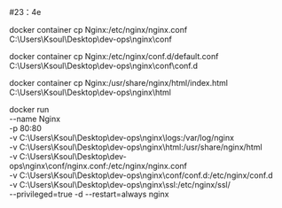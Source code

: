 #23：4e

docker container cp Nginx:/etc/nginx/nginx.conf C:\Users\Ksoul\Desktop\dev-ops\nginx\conf

docker container cp Nginx:/etc/nginx/conf.d/default.conf C:\Users\Ksoul\Desktop\dev-ops\nginx\conf\conf.d

docker container cp Nginx:/usr/share/nginx/html/index.html C:\Users\Ksoul\Desktop\dev-ops\nginx\html

docker run \
--name Nginx \
-p 80:80 \
-v C:\Users\Ksoul\Desktop\dev-ops\nginx\logs:/var/log/nginx \
-v C:\Users\Ksoul\Desktop\dev-ops\nginx\html:/usr/share/nginx/html \
-v C:\Users\Ksoul\Desktop\dev-ops\nginx\conf/nginx.conf:/etc/nginx/nginx.conf \
-v C:\Users\Ksoul\Desktop\dev-ops\nginx\conf/conf.d:/etc/nginx/conf.d \
-v C:\Users\Ksoul\Desktop\dev-ops\nginx\ssl:/etc/nginx/ssl/  \
--privileged=true -d --restart=always nginx